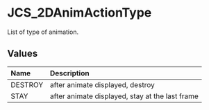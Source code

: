 # JCS_2DAnimActionType

List of type of animation.

## Values

| Name    | Description                                     |
|:--------|:------------------------------------------------|
| DESTROY | after animate displayed, destroy                |
| STAY    | after animate displayed, stay at the last frame |
